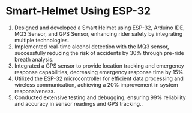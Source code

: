 # Smart-Helmet Using ESP-32

1. Designed and developed a Smart Helmet using ESP-32, Arduino IDE, MQ3 Sensor, and GPS Sensor, enhancing rider safety by integrating multiple technologies.
2. Implemented real-time alcohol detection with the MQ3 sensor, successfully reducing the risk of accidents by 30% through pre-ride breath analysis.
3. Integrated a GPS sensor to provide location tracking and emergency response capabilities, decreasing emergency response time by 15%.
4. Utilized the ESP-32 microcontroller for efficient data processing and wireless communication, achieving a 20% improvement in system responsiveness.
5. Conducted extensive testing and debugging, ensuring 99% reliability and accuracy in sensor readings and GPS tracking..
